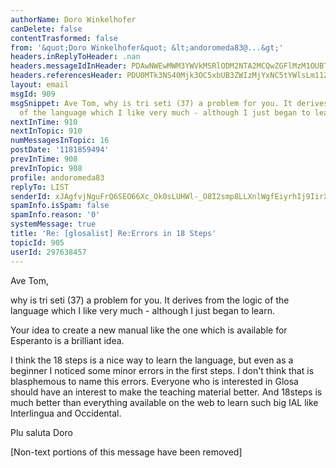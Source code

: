 ```yaml
---
authorName: Doro Winkelhofer
canDelete: false
contentTrasformed: false
from: '&quot;Doro Winkelhofer&quot; &lt;andoromeda83@...&gt;'
headers.inReplyToHeader: .nan
headers.messageIdInHeader: PDAwNWEwMWM3YWVkMSRlODM2NTA2MCQwZGFlMzM1OUBTTjExMTQ0NTkxMDMxOD4=
headers.referencesHeader: PDU0MTk3NS40Mjk3OC5xbUB3ZWIzMjYxNC5tYWlsLm11ZC55YWhvby5jb20+
layout: email
msgId: 909
msgSnippet: Ave Tom, why is tri seti (37) a problem for you. It derives from the logic
  of the language which I like very much - although I just began to learn. Your idea
nextInTime: 910
nextInTopic: 910
numMessagesInTopic: 16
postDate: '1181859494'
prevInTime: 908
prevInTopic: 908
profile: andoromeda83
replyTo: LIST
senderId: xJAgfvjNguFrQ6SEO66Xc_Ok0sLUHWl-_O8I2smp8LLXnlWgfEiyrhIj9IirXmKlvJSOO3MKdUBKuyT-zhnPFYHMGMo1KrZ0mawA-L2VeLqB
spamInfo.isSpam: false
spamInfo.reason: '0'
systemMessage: true
title: 'Re: [glosalist] Re:Errors in 18 Steps'
topicId: 905
userId: 297638457
---
```


Ave Tom,

why is tri seti (37) a problem for you. It derives from the logic of the language which I like very much - although I just began to learn.

Your idea to create a new manual like the one which is available for Esperanto is a brilliant idea.

I think the 18 steps is a nice way to learn the language, but even as a beginner I noticed some minor errors in the first steps. I don't think that is blasphemous to name this errors. Everyone who is interested in Glosa should have an interest to make the teaching material better. And 18steps is much better than everything available on the web to learn such big IAL like Interlingua and Occidental.

Plu saluta
Doro

[Non-text portions of this message have been removed]


